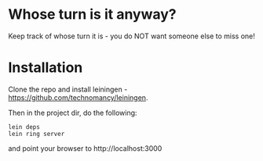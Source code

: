 # Whose turn is it anyway?

Keep track of whose turn it is - you do NOT want someone else to miss one!

# Installation

  Clone the repo and 
  install leiningen - https://github.com/technomancy/leiningen.
  
  Then in the project dir, do the following:
    
    lein deps
    lein ring server
    
  and point your browser to http://localhost:3000
    
  
  
  

